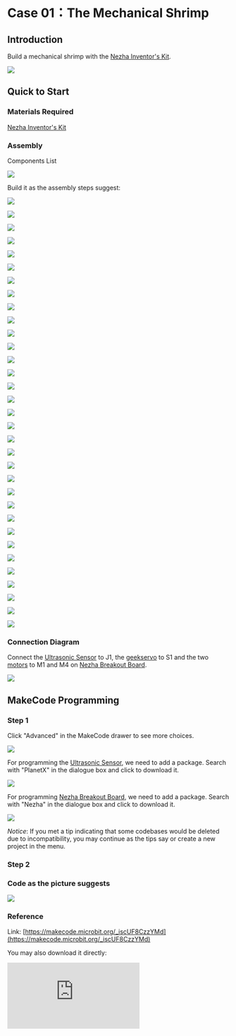 ﻿# Case 01：The Mechanical Shrimp

## Introduction
Build a mechanical shrimp with the [Nezha Inventor's Kit](https://www.elecfreaks.com/nezha-inventor-s-kit-for-micro-bit-without-micro-bit-board.html).

![](https://wiki-media-ef.oss-cn-hongkong.aliyuncs.com//images/neza-inventor-s-kit-case-37-01.png)

## Quick to Start


### Materials Required

[Nezha Inventor's Kit](https://www.elecfreaks.com/nezha-inventor-s-kit-for-micro-bit-without-micro-bit-board.html)

### Assembly

Components List

![](https://wiki-media-ef.oss-cn-hongkong.aliyuncs.com//images/neza-inventor-s-kit-case-37-02.png)

Build it as the assembly steps suggest:

![](https://wiki-media-ef.oss-cn-hongkong.aliyuncs.com//images/neza-inventor-s-kit-step-37-01.png)

![](https://wiki-media-ef.oss-cn-hongkong.aliyuncs.com//images/neza-inventor-s-kit-step-37-02.png)

![](https://wiki-media-ef.oss-cn-hongkong.aliyuncs.com//images/neza-inventor-s-kit-step-37-03.png)

![](https://wiki-media-ef.oss-cn-hongkong.aliyuncs.com//images/neza-inventor-s-kit-step-37-04.png)

![](https://wiki-media-ef.oss-cn-hongkong.aliyuncs.com//images/neza-inventor-s-kit-step-37-05.png)

![](https://wiki-media-ef.oss-cn-hongkong.aliyuncs.com//images/neza-inventor-s-kit-step-37-06.png)

![](https://wiki-media-ef.oss-cn-hongkong.aliyuncs.com//images/neza-inventor-s-kit-step-37-07.png)

![](https://wiki-media-ef.oss-cn-hongkong.aliyuncs.com//images/neza-inventor-s-kit-step-37-08.png)

![](https://wiki-media-ef.oss-cn-hongkong.aliyuncs.com//images/neza-inventor-s-kit-step-37-09.png)

![](https://wiki-media-ef.oss-cn-hongkong.aliyuncs.com//images/neza-inventor-s-kit-step-37-10.png)

![](https://wiki-media-ef.oss-cn-hongkong.aliyuncs.com//images/neza-inventor-s-kit-step-37-11.png)

![](https://wiki-media-ef.oss-cn-hongkong.aliyuncs.com//images/neza-inventor-s-kit-step-37-12.png)

![](https://wiki-media-ef.oss-cn-hongkong.aliyuncs.com//images/neza-inventor-s-kit-step-37-13.png)

![](https://wiki-media-ef.oss-cn-hongkong.aliyuncs.com//images/neza-inventor-s-kit-step-37-14.png)

![](https://wiki-media-ef.oss-cn-hongkong.aliyuncs.com//images/neza-inventor-s-kit-step-37-15.png)

![](https://wiki-media-ef.oss-cn-hongkong.aliyuncs.com//images/neza-inventor-s-kit-step-37-16.png)

![](https://wiki-media-ef.oss-cn-hongkong.aliyuncs.com//images/neza-inventor-s-kit-step-37-17.png)

![](https://wiki-media-ef.oss-cn-hongkong.aliyuncs.com//images/neza-inventor-s-kit-step-37-18.png)

![](https://wiki-media-ef.oss-cn-hongkong.aliyuncs.com//images/neza-inventor-s-kit-step-37-19.png)

![](https://wiki-media-ef.oss-cn-hongkong.aliyuncs.com//images/neza-inventor-s-kit-step-37-20.png)

![](https://wiki-media-ef.oss-cn-hongkong.aliyuncs.com//images/neza-inventor-s-kit-step-37-21.png)

![](https://wiki-media-ef.oss-cn-hongkong.aliyuncs.com//images/neza-inventor-s-kit-step-37-22.png)

![](https://wiki-media-ef.oss-cn-hongkong.aliyuncs.com//images/neza-inventor-s-kit-step-37-23.png)

![](https://wiki-media-ef.oss-cn-hongkong.aliyuncs.com//images/neza-inventor-s-kit-step-37-24.png)

![](https://wiki-media-ef.oss-cn-hongkong.aliyuncs.com//images/neza-inventor-s-kit-step-37-25.png)

![](https://wiki-media-ef.oss-cn-hongkong.aliyuncs.com//images/neza-inventor-s-kit-step-37-26.png)

![](https://wiki-media-ef.oss-cn-hongkong.aliyuncs.com//images/neza-inventor-s-kit-step-37-27.png)

![](https://wiki-media-ef.oss-cn-hongkong.aliyuncs.com//images/neza-inventor-s-kit-step-37-28.png)

![](https://wiki-media-ef.oss-cn-hongkong.aliyuncs.com//images/neza-inventor-s-kit-step-37-29.png)

![](https://wiki-media-ef.oss-cn-hongkong.aliyuncs.com//images/neza-inventor-s-kit-step-37-30.png)

![](https://wiki-media-ef.oss-cn-hongkong.aliyuncs.com//images/neza-inventor-s-kit-step-37-31.png)

![](https://wiki-media-ef.oss-cn-hongkong.aliyuncs.com//images/neza-inventor-s-kit-step-37-32.png)

![](https://wiki-media-ef.oss-cn-hongkong.aliyuncs.com//images/neza-inventor-s-kit-step-37-33.png)

### Connection Diagram

Connect the [Ultrasonic Sensor](https://shop.elecfreaks.com/products/elecfreaks-planetx-ultrasonic-sensor?_pos=1&_sid=d432fa273&_ss=r) to J1, the [geekservo](https://shop.elecfreaks.com/products/elecfreaks-360-degrees-building-blocks-servo?_pos=2&_sid=bb30ff66c&_ss=r) to S1 and the two [motors](https://shop.elecfreaks.com/products/elecfreaks-high-speed-building-blocks-motor?_pos=4&_sid=bfad50d7f&_ss=r) to M1 and M4 on [Nezha Breakout Board](https://shop.elecfreaks.com/products/elecfreaks-nezha-breakout-board?_pos=1&_sid=c41e367c3&_ss=r).

![](https://wiki-media-ef.oss-cn-hongkong.aliyuncs.com//images/neza-inventor-s-kit-case-37-03.png)


## MakeCode Programming



### Step 1
Click "Advanced" in the MakeCode drawer to see more choices.

![](https://wiki-media-ef.oss-cn-hongkong.aliyuncs.com//images/neza-inventor-s-kit-case-37-04.png)

For programming the [Ultrasonic Sensor](https://www.elecfreaks.com/planetx-ultrasonic.html), we need to add a package. Search with "PlanetX" in the dialogue box and click to download it.

![](https://wiki-media-ef.oss-cn-hongkong.aliyuncs.com//images/neza-inventor-s-kit-case-37-05.png)

For programming [Nezha Breakout Board](https://www.elecfreaks.com/nezha-breakout-board.html), we need to add a package. Search with "Nezha" in the dialogue box and click to download it.

![](https://wiki-media-ef.oss-cn-hongkong.aliyuncs.com//images/neza-inventor-s-kit-case-37-06.png)

*Notice*: If you met a tip indicating that some codebases would be deleted due to incompatibility, you may continue as the tips say or create a new project in the menu.

### Step 2
### Code as the picture suggests

![](https://wiki-media-ef.oss-cn-hongkong.aliyuncs.com//images/neza-inventor-s-kit-case-37-07.png)


### Reference
Link: [https://makecode.microbit.org/_iscUF8CzzYMd](https://makecode.microbit.org/_iscUF8CzzYMd)

You may also download it directly:

<div
    style={{
        position: 'relative',
        paddingBottom: '60%',
        overflow: 'hidden',
    }}
>
    <iframe
        src="https://makecode.microbit.org/_iscUF8CzzYMd"
        frameborder="0"
        sandbox="allow-popups allow-forms allow-scripts allow-same-origin"
        style={{
            position: 'absolute',
            width: '100%',
            height: '100%',
        }}
    />
</div>


### Result

After powering on, the mechanical shrimp moves forward and waves the princers, it will turn the directions if there is obstacles  being detected.
![](https://wiki-media-ef.oss-cn-hongkong.aliyuncs.com//images/case_0101.gif)
